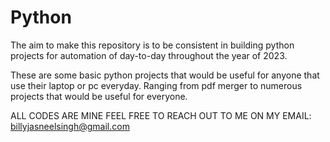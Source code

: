 # Python


The aim to make this repository is to be consistent in building python projects for automation of day-to-day throughout the year of 2023.

These are some basic python projects that would be useful for anyone that use their laptop or pc everyday. Ranging from pdf merger
to numerous projects that would be useful for everyone.

ALL CODES ARE MINE
FEEL FREE TO REACH OUT TO ME ON MY EMAIL:
billyjasneelsingh@gmail.com
